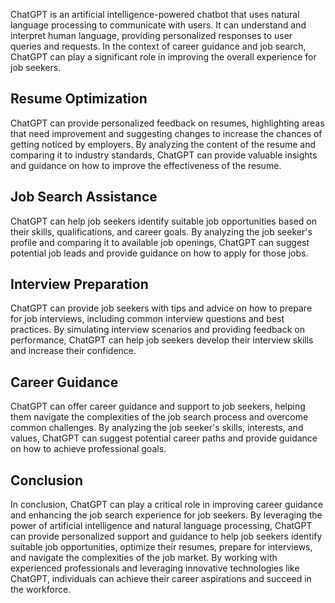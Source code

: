 
ChatGPT is an artificial intelligence-powered chatbot that uses natural language processing to communicate with users. It can understand and interpret human language, providing personalized responses to user queries and requests. In the context of career guidance and job search, ChatGPT can play a significant role in improving the overall experience for job seekers.

Resume Optimization
-------------------

ChatGPT can provide personalized feedback on resumes, highlighting areas that need improvement and suggesting changes to increase the chances of getting noticed by employers. By analyzing the content of the resume and comparing it to industry standards, ChatGPT can provide valuable insights and guidance on how to improve the effectiveness of the resume.

Job Search Assistance
---------------------

ChatGPT can help job seekers identify suitable job opportunities based on their skills, qualifications, and career goals. By analyzing the job seeker's profile and comparing it to available job openings, ChatGPT can suggest potential job leads and provide guidance on how to apply for those jobs.

Interview Preparation
---------------------

ChatGPT can provide job seekers with tips and advice on how to prepare for job interviews, including common interview questions and best practices. By simulating interview scenarios and providing feedback on performance, ChatGPT can help job seekers develop their interview skills and increase their confidence.

Career Guidance
---------------

ChatGPT can offer career guidance and support to job seekers, helping them navigate the complexities of the job search process and overcome common challenges. By analyzing the job seeker's skills, interests, and values, ChatGPT can suggest potential career paths and provide guidance on how to achieve professional goals.

Conclusion
----------

In conclusion, ChatGPT can play a critical role in improving career guidance and enhancing the job search experience for job seekers. By leveraging the power of artificial intelligence and natural language processing, ChatGPT can provide personalized support and guidance to help job seekers identify suitable job opportunities, optimize their resumes, prepare for interviews, and navigate the complexities of the job market. By working with experienced professionals and leveraging innovative technologies like ChatGPT, individuals can achieve their career aspirations and succeed in the workforce.

